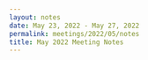 ```yaml
---
layout: notes
date: May 23, 2022 - May 27, 2022
permalink: meetings/2022/05/notes
title: May 2022 Meeting Notes
---
```


